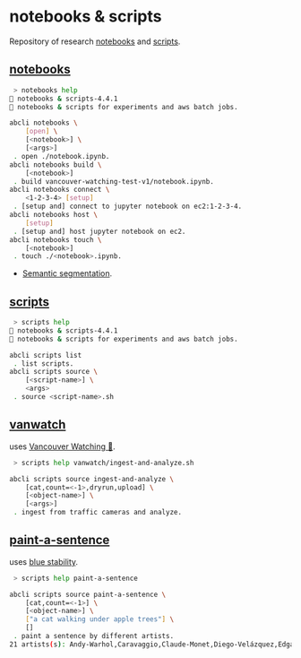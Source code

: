 # notebooks & scripts

Repository of research [notebooks](#notebooks) and [scripts](#scripts).

## [notebooks](./notebooks/)

```bash
 > notebooks help
📜 notebooks & scripts-4.4.1
📜 notebooks & scripts for experiments and aws batch jobs.

abcli notebooks \
	[open] \
	[<notebook>] \
	[<args>]
 . open ./notebook.ipynb.
abcli notebooks build \
	[<notebook>]
 . build vancouver-watching-test-v1/notebook.ipynb.
abcli notebooks connect \
	<1-2-3-4> [setup]
 . [setup and] connect to jupyter notebook on ec2:1-2-3-4.
abcli notebooks host \
	[setup]
 . [setup and] host jupyter notebook on ec2.
abcli notebooks touch \
	[<notebook>]
 . touch ./<notebook>.ipynb.
```

- [Semantic segmentation](./semseg).

## [scripts](./scripts/)

```bash
 > scripts help
📜 notebooks & scripts-4.4.1
📜 notebooks & scripts for experiments and aws batch jobs.

abcli scripts list
 . list scripts.
abcli scripts source \
	[<script-name>] \
	<args>
 . source <script-name>.sh
```

## [vanwatch](./scripts/vanwatch/)

uses [Vancouver Watching 🌈](https://github.com/kamangir/Vancouver-Watching).

```bash
 > scripts help vanwatch/ingest-and-analyze.sh

abcli scripts source ingest-and-analyze \
	[cat,count=<-1>,dryrun,upload] \
	[<object-name>] \
	[<args>]
 . ingest from traffic cameras and analyze.
 ```

## [paint-a-sentence](./scripts/paint-a-sentence.sh)

uses [blue stability](https://github.com/kamangir/blue-stability).

```bash
 > scripts help paint-a-sentence

abcli scripts source paint-a-sentence \
	[cat,count=<-1>] \
	[<object-name>] \
	["a cat walking under apple trees"] \
	[]
 . paint a sentence by different artists.
21 artists(s): Andy-Warhol,Caravaggio,Claude-Monet,Diego-Velázquez,Edgar-Degas,Edvard-Munch,Frida-Kahlo,Gustav-Klimt,Henri-Matisse,J.-M.-W.-Turner,Jackson-Pollock,Johannes-Vermeer,Leonardo-da-Vinci,Michelangelo,Pablo-Picasso,Paul-Cézanne,Paul-Gauguin,Rembrandt,Salvador-Dali,Vincent-van-Gogh,Wassily-Kandinsky
```